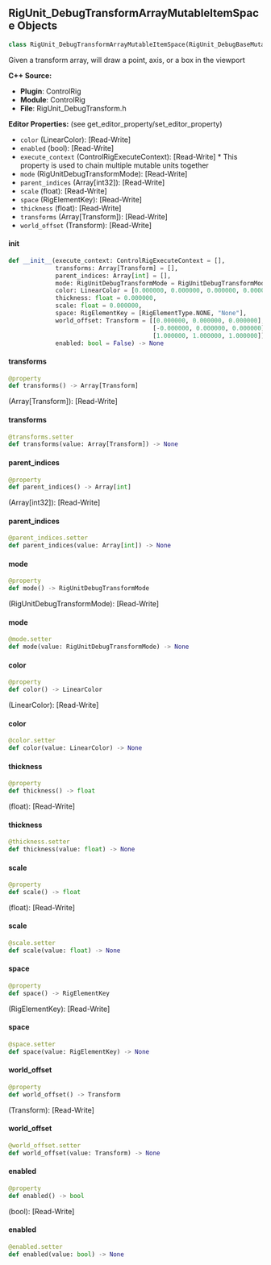 ## RigUnit_DebugTransformArrayMutableItemSpace Objects

```python
class RigUnit_DebugTransformArrayMutableItemSpace(RigUnit_DebugBaseMutable)
```

Given a transform array, will draw a point, axis, or a box in the viewport

**C++ Source:**

- **Plugin**: ControlRig
- **Module**: ControlRig
- **File**: RigUnit_DebugTransform.h

**Editor Properties:** (see get_editor_property/set_editor_property)

- ``color`` (LinearColor):  [Read-Write]
- ``enabled`` (bool):  [Read-Write]
- ``execute_context`` (ControlRigExecuteContext):  [Read-Write] * This property is used to chain multiple mutable units together
- ``mode`` (RigUnitDebugTransformMode):  [Read-Write]
- ``parent_indices`` (Array[int32]):  [Read-Write]
- ``scale`` (float):  [Read-Write]
- ``space`` (RigElementKey):  [Read-Write]
- ``thickness`` (float):  [Read-Write]
- ``transforms`` (Array[Transform]):  [Read-Write]
- ``world_offset`` (Transform):  [Read-Write]

<a id="unreal.RigUnit_DebugTransformArrayMutableItemSpace.__init__"></a>

#### __init__

```python
def __init__(execute_context: ControlRigExecuteContext = [],
             transforms: Array[Transform] = [],
             parent_indices: Array[int] = [],
             mode: RigUnitDebugTransformMode = RigUnitDebugTransformMode.POINT,
             color: LinearColor = [0.000000, 0.000000, 0.000000, 0.000000],
             thickness: float = 0.000000,
             scale: float = 0.000000,
             space: RigElementKey = [RigElementType.NONE, "None"],
             world_offset: Transform = [[0.000000, 0.000000, 0.000000],
                                        [-0.000000, 0.000000, 0.000000],
                                        [1.000000, 1.000000, 1.000000]],
             enabled: bool = False) -> None
```

<a id="unreal.RigUnit_DebugTransformArrayMutableItemSpace.transforms"></a>

#### transforms

```python
@property
def transforms() -> Array[Transform]
```

(Array[Transform]):  [Read-Write]

<a id="unreal.RigUnit_DebugTransformArrayMutableItemSpace.transforms"></a>

#### transforms

```python
@transforms.setter
def transforms(value: Array[Transform]) -> None
```

<a id="unreal.RigUnit_DebugTransformArrayMutableItemSpace.parent_indices"></a>

#### parent_indices

```python
@property
def parent_indices() -> Array[int]
```

(Array[int32]):  [Read-Write]

<a id="unreal.RigUnit_DebugTransformArrayMutableItemSpace.parent_indices"></a>

#### parent_indices

```python
@parent_indices.setter
def parent_indices(value: Array[int]) -> None
```

<a id="unreal.RigUnit_DebugTransformArrayMutableItemSpace.mode"></a>

#### mode

```python
@property
def mode() -> RigUnitDebugTransformMode
```

(RigUnitDebugTransformMode):  [Read-Write]

<a id="unreal.RigUnit_DebugTransformArrayMutableItemSpace.mode"></a>

#### mode

```python
@mode.setter
def mode(value: RigUnitDebugTransformMode) -> None
```

<a id="unreal.RigUnit_DebugTransformArrayMutableItemSpace.color"></a>

#### color

```python
@property
def color() -> LinearColor
```

(LinearColor):  [Read-Write]

<a id="unreal.RigUnit_DebugTransformArrayMutableItemSpace.color"></a>

#### color

```python
@color.setter
def color(value: LinearColor) -> None
```

<a id="unreal.RigUnit_DebugTransformArrayMutableItemSpace.thickness"></a>

#### thickness

```python
@property
def thickness() -> float
```

(float):  [Read-Write]

<a id="unreal.RigUnit_DebugTransformArrayMutableItemSpace.thickness"></a>

#### thickness

```python
@thickness.setter
def thickness(value: float) -> None
```

<a id="unreal.RigUnit_DebugTransformArrayMutableItemSpace.scale"></a>

#### scale

```python
@property
def scale() -> float
```

(float):  [Read-Write]

<a id="unreal.RigUnit_DebugTransformArrayMutableItemSpace.scale"></a>

#### scale

```python
@scale.setter
def scale(value: float) -> None
```

<a id="unreal.RigUnit_DebugTransformArrayMutableItemSpace.space"></a>

#### space

```python
@property
def space() -> RigElementKey
```

(RigElementKey):  [Read-Write]

<a id="unreal.RigUnit_DebugTransformArrayMutableItemSpace.space"></a>

#### space

```python
@space.setter
def space(value: RigElementKey) -> None
```

<a id="unreal.RigUnit_DebugTransformArrayMutableItemSpace.world_offset"></a>

#### world_offset

```python
@property
def world_offset() -> Transform
```

(Transform):  [Read-Write]

<a id="unreal.RigUnit_DebugTransformArrayMutableItemSpace.world_offset"></a>

#### world_offset

```python
@world_offset.setter
def world_offset(value: Transform) -> None
```

<a id="unreal.RigUnit_DebugTransformArrayMutableItemSpace.enabled"></a>

#### enabled

```python
@property
def enabled() -> bool
```

(bool):  [Read-Write]

<a id="unreal.RigUnit_DebugTransformArrayMutableItemSpace.enabled"></a>

#### enabled

```python
@enabled.setter
def enabled(value: bool) -> None
```

<a id="unreal.RigUnit_StartProfilingTimer"></a>
